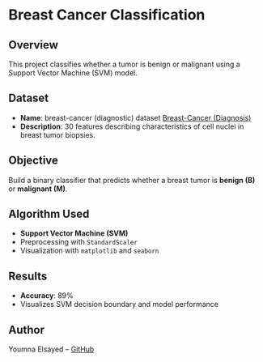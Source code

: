 # Breast Cancer Classification

## Overview
This project classifies whether a tumor is benign or malignant using a Support Vector Machine (SVM) model.

## Dataset
- **Name**: breast-cancer (diagnostic) dataset
[Breast-Cancer (Diagnosis)](breast-cancer%20(diagnostic)%20dataset.csv)
- **Description**: 30 features describing characteristics of cell nuclei in breast tumor biopsies.

## Objective
Build a binary classifier that predicts whether a breast tumor is **benign (B)** or **malignant (M)**.

## Algorithm Used
- **Support Vector Machine (SVM)**
- Preprocessing with `StandardScaler`
- Visualization with `matplotlib` and `seaborn`

## Results
- **Accuracy**: 89%
- Visualizes SVM decision boundary and model performance

## Author
Youmna Elsayed – [GitHub](https://github.com/YoumnaE)
